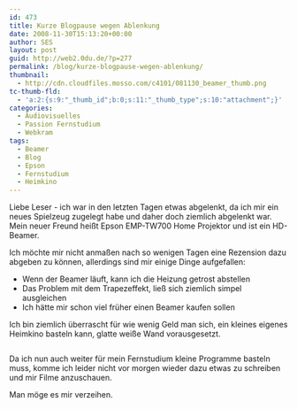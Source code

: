 ```yaml
---
id: 473
title: Kurze Blogpause wegen Ablenkung
date: 2008-11-30T15:13:20+00:00
author: SES
layout: post
guid: http://web2.0du.de/?p=277
permalink: /blog/kurze-blogpause-wegen-ablenkung/
thumbnail:
  - http://cdn.cloudfiles.mosso.com/c4101/081130_beamer_thumb.png
tc-thumb-fld:
  - 'a:2:{s:9:"_thumb_id";b:0;s:11:"_thumb_type";s:10:"attachment";}'
categories:
  - Audiovisuelles
  - Passion Fernstudium
  - Webkram
tags:
  - Beamer
  - Blog
  - Epson
  - Fernstudium
  - Heimkino
---
```

Liebe Leser - ich war in den letzten Tagen etwas abgelenkt, da ich mir ein neues Spielzeug zugelegt habe und daher doch ziemlich abgelenkt war. Mein neuer Freund heißt Epson EMP-TW700 Home Projektor und ist ein HD-Beamer.

Ich möchte mir nicht anmaßen nach so wenigen Tagen eine Rezension dazu abgeben zu können, allerdings sind mir einige Dinge aufgefallen:

  * Wenn der Beamer läuft, kann ich die Heizung getrost abstellen
  * Das Problem mit dem Trapezeffekt, ließ sich ziemlich simpel ausgleichen
  * Ich hätte mir schon viel früher einen Beamer kaufen sollen

Ich bin ziemlich überrascht für wie wenig Geld man sich, ein kleines eigenes Heimkino basteln kann, glatte weiße Wand vorausgesetzt.

<img loading="lazy"  title="Mein Projektorraum" src="http://cdn.cloudfiles.mosso.com/c4101/081130_beamer.png" alt=""   />

Da ich nun auch weiter für mein Fernstudium kleine Programme basteln muss, komme ich leider nicht vor morgen wieder dazu etwas zu schreiben und mir Filme anzuschauen.

Man möge es mir verzeihen.
